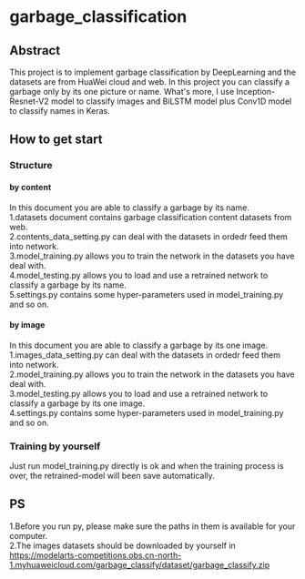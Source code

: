# garbage_classification
## Abstract
This project is to implement garbage classification by DeepLearning and the datasets are from HuaWei cloud and web. In this project you can classify a garbage only by its one picture or name. What's more, I use Inception-Resnet-V2 model to classify images and BiLSTM model plus Conv1D model to classify names in Keras. 
## How to get start
### Structure
#### by content
In this document you are able to classify a garbage by its name.   
1.datasets document contains garbage classification content datasets from web.  
2.contents_data_setting.py can deal with the datasets in ordedr feed them into network.  
3.model_training.py allows you to train the network in the datasets you have deal with.  
4.model_testing.py allows you to load and use a retrained network to classify a garbage by its name.  
5.settings.py contains some hyper-parameters used in model_training.py and so on.
#### by image
In this document you are able to classify a garbage by its one image.   
1.images_data_setting.py can deal with the datasets in ordedr feed them into network.  
2.model_training.py allows you to train the network in the datasets you have deal with.  
3.model_testing.py allows you to load and use a retrained network to classify a garbage by its one image.  
4.settings.py contains some hyper-parameters used in model_training.py and so on.
### Training by yourself
Just run model_training.py directly is ok and when the training process is over, the retrained-model will been save automatically.
## PS
1.Before you run py, please make sure the paths in them is available for your computer.  
2.The images datasets should be downloaded by yourself in https://modelarts-competitions.obs.cn-north-1.myhuaweicloud.com/garbage_classify/dataset/garbage_classify.zip
